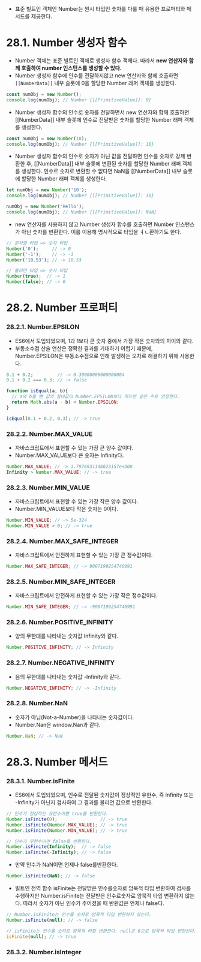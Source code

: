 - 표준 빌트인 객체인 Number는 원시 타입인 숫자를 다룰 때 유용한 프로퍼티와 메서드를 제공한다.

# 28.1. Number 생성자 함수
- Number 객체는 표준 빌트인 객체로 생성자 함수 객체다. 따라서 **new 연산자와 함께 호출하여 number 인스턴스를 생성할 수 있다.**
- Number 생성자 함수에 인수를 전달하지않고 new 연산자와 함께 호출하면 `[[NumberData]]` 내부 슬롯에 0을 할당한 Number 래퍼 객체를 생성한다.
```javascript
const numObj = new Number();
console.log(numObj); // Number {[[PrimitiveValue]]: 0}
```
- Number 생성자 함수의 인수로 숫자를 전달하면서 new 연산자와  함께 호출하면 [[NumberData]] 내부 슬롯에 인수로 전달받은 숫자를 할당한 Number 래퍼 객체를 생성한다.
```javascript
const numObj = new Number(10);
console.log(numObj); // Number {[[PrimitiveValue]]: 10}
```
- Number 생성자 함수의 인수로 숫자가 아닌 값을 전달하면 인수를 숫자로 강제 변환한 후, [[NumberData]] 내부 슬롯에 변환된 숫자를 할당한 Number 래퍼 객체를 생성한다. 인수르 숫자로 변환할 수 없다면 NaN을 [[NumberData]] 내부 슬롯에 할당한 Number 래퍼 객체를 생성한다.
```javascript
let numObj = new Number('10');
console.log(numObj); // Number {[[PrimitiveValue]]: 10}

numObj = new Number('Hello');
console.log(numObj); // Number {[[PrimitiveValue]]: NaN}
```
- new 연산자를 사용하지 않고 Number 생성자 함수를 호출하면 Number 인스턴스가 아닌 숫자를 반환한다. 이를 이용해 명시적으로 타입을 ㅕㄴ환하기도 한다.
```javascript
// 문자열 타입 => 숫자 타입
Number('0');     // -> 0
Number('-1');    // -> -1
Number('10.53'); // -> 10.53

// 불리언 타입 => 숫자 타입
Number(true);  // -> 1
Number(false); // -> 0
```

# 28.2. Number 프로퍼티
### 28.2.1. Number.EPSILON
- ES6에서 도입되었으며, 1과 1보다 큰 숫자 중에서 가장 작은 숫자와의 차이와 같다.
- 부동소수점 산술 연산은 정확한 결과를 기대하기 어렵기 때문에, Number.EPSILON은 부동소수점으로 인해 발생하는 오차르 해결하기 위해 사용한다.
```javascript
0.1 + 0.2;         // -> 0.30000000000000004
0.1 + 0.2 === 0.3; // -> false
```
```javascript
function isEqual(a, b){
  // a와 b를 뺀 값의 절대값이 Number.EPSILON보다 작으면 같은 수로 인정한다.
  return Math.abs(a - b) < Number.EPSILON;
}

isEqual(0.1 + 0.2, 0.3); // -> true
```

### 28.2.2. Number.MAX_VALUE
- 자바스크립트에서 표현할 수 있는 가장 큰 양수 값이다.
- Number.MAX_VALUE보다 큰 숫자는 Infinity다.
```javascript
Number.MAX_VALUE; // -> 1.7976931348623157e+308
Infinity > Number.MAX_VALUE; // -> true
```

### 28.2.3. Number.MIN_VALUE
- 자바스크립트에서 표현할 수 있는 가장 작은 양수 값이다.
- Number.MIN_VALUE보다 작은 숫자는 0이다.
```javascript
Number.MIN_VALUE; // -> 5e-324
Number.MIN_VALUE > 0; // -> true
```

### 28.2.4. Number.MAX_SAFE_INTEGER
- 자바스크립트에서 안전하게 표현할 수 있는 가장 큰 정수값이다.
```javascript
Number.MAX_SAFE_INTEGER; // -> 9007199254740991
```

### 28.2.5. Number.MIN_SAFE_INTEGER
- 자바스크립트에서 안전하게 표현할 수 있는 가장 작은 정수값이다.
```javascript
Number.MIN_SAFE_INTEGER; // -> -9007199254740991
```

### 28.2.6. Number.POSITIVE_INFINITY
- 양의 무한대를 나타내는 숫자값 Infinity와 같다.
```javascript
Number.POSITIVE_INFINITY; // -> Infinity
```

### 28.2.7. Number.NEGATIVE_INFINITY
- 음의 무한대를 나타내는 숫자값 -Infinity와 같다.
```javascript
Number.NEGATIVE_INFINITY; // -> -Infinity
```

### 28.2.8. Number.NaN
- 숫자가 아님(Not-a-Number)을 나타내는 숫자값이다.
- Number.Nan은 window.Nan과 같다.
```javascript
Number.NaN; // -> NaN
```

# 28.3. Number 메서드
### 28.3.1. Number.isFinite
- ES6에서 도입되었으며, 인수로 전달된 숫자값이 정상적인 유한수, 즉 Infinity 또는 -Infinity가 아닌지 검사하여 그 결과를 불리언 값으로 반환한다.
```javascript
// 인수가 정상적인 유한수이면 true를 반환한다.
Number.isFinite(0);                // -> true
Number.isFinite(Number.MAX_VALUE); // -> true
Number.isFinite(Number.MIN_VALUE); // -> true

// 인수가 무한수이면 false를 반환한다.
Number.isFinite(Infinity);  // -> false
Number.isFinite(-Infinity); // -> false
```
- 만약 인수가 NaN이면 언제나 false를반환한다.
```javascript
Number.isFinite(NaN); // -> false
```
- 빌트인 전역 함수 isFinite는 전달받은 인수를숫자로 암묵적 타입 변환하여 검사를 수행하지만 Number.isFinite는 전달받은 인수르숫자로 암묵적 타입 변환하지 않는다. 따라서 숫자가 아닌 인수가 주어졌을 때 반환값은 언제나 false다.
```javascript
// Number.isFinite는 인수를 숫자로 암묵적 타입 변환하지 않는다.
Number.isFinite(null); // -> false

// isFinite는 인수를 숫자로 암묵적 타입 변환한다. null은 0으로 암묵적 타입 변환된다.
isFinite(null); // -> true
```

### 28.3.2. Number.isInteger
